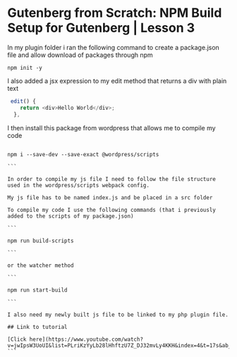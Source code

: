 # Gutenberg from Scratch: NPM Build Setup for Gutenberg | Lesson 3

In my plugin folder i ran the following command to create a package.json file and allow download of packages through npm

```
npm init -y
```

I also added a jsx expression to my edit method that returns a div with plain text

```js
 edit() {
    return <div>Hello World</div>;
  },
```

I then install this package from wordpress that allows me to compile my code

````

npm i --save-dev --save-exact @wordpress/scripts

```

In order to compile my js file I need to follow the file structure used in the wordpress/scripts webpack config.

My js file has to be named index.js and be placed in a src folder

To compile my code I use the following commands (that i previously added to the scripts of my package.json)

```

npm run build-scripts

```

or the watcher method

```

npm run start-build

```

I also need my newly built js file to be linked to my php plugin file.

## Link to tutorial

[Click here](https://www.youtube.com/watch?v=jwIpsW3UoUI&list=PLriKzYyLb28lHhftzU7Z_DJ32mvLy4KKH&index=4&t=17s&ab_channel=AlessandroCastellani)
```
````

